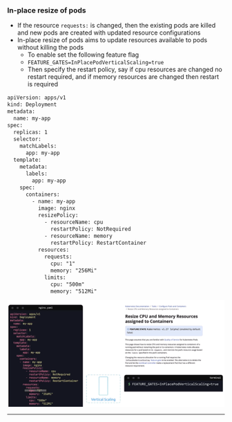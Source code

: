 
### In-place resize of pods

- If the resource `requests:` is changed, then the existing pods are killed and new pods are created with updated resource configurations
- In-place resize of pods aims to update resources available to pods without killing the pods
	- To enable set the following feature flag
	- `FEATURE_GATES=InPlacePodVerticalScaling=true`
	- Then specify the restart policy, say if cpu resources are changed no restart required, and if memory resources are changed then restart is required
```
apiVersion: apps/v1
kind: Deployment
metadata:
  name: my-app
spec:
  replicas: 1
  selector:
    matchLabels:
      app: my-app
  template:
    metadata:
      labels:
        app: my-app
    spec:
      containers:
        - name: my-app
          image: nginx
          resizePolicy:
            - resourceName: cpu
              restartPolicy: NotRequired
            - resourceName: memory
              restartPolicy: RestartContainer
          resources:
            requests:
              cpu: "1"
              memory: "256Mi"
            limits:
              cpu: "500m"
              memory: "512Mi"
```

![inplaceresizeofpodresources.png](Attachments/inplaceresizeofpodresources.png)



---
